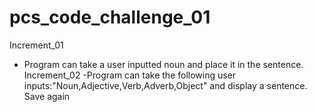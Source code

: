
pcs_code_challenge_01
=====================

Increment_01
- Program can take a user inputted noun and place it in the sentence. 
Increment_02
-Program can take the following user inputs:"Noun,Adjective,Verb,Adverb,Object" and display a sentence. Save again
